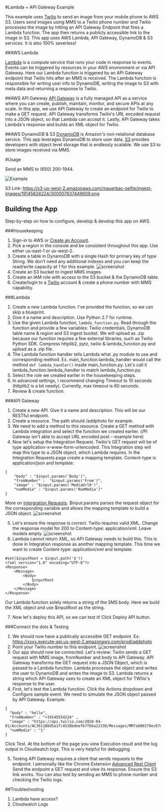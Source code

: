 #Lambda + API Gateway Example  

This example uses [Twilio](https://www.twilio.com/) to send an image from your mobile phone to AWS S3. Users send images using MMS to a Twilio phone number and Twilio processes the image by hitting an API Gateway Endpoint that fires a Lambda function. The app then returns a publicly accessible link to the image in S3. This app uses AWS Lambda, API Gateway, DynamoDB & S3 services. It is also 100% severless!

##AWS Lambda

[Lambda](https://aws.amazon.com/lambda/) is a compute service that runs your code in response to events. Events can be triggered by resources in your AWS environment or via API Gateway. Here our Lambda function is triggered by an API Gateway endpoint that Twilio hits after an MMS is received. The Lambda function is responsible for writing user info to DynamoDB, writing the image to S3 with meta data and returning a response to Twilio. 

##AWS API Gateway 
[API Gateway](https://aws.amazon.com/api-gateway/) is a fully managed API as a service where you can create, publish, maintain, monitor, and secure APIs at any scale. In this app, we use API Gateway to create an endpoint for Twilio to make a GET request. API Gateway transforms Twilio's URL encoded request into a JSON object, so that Lambda can accept it. Lastly, API Gateway takes Lambda's response and builds an XML object for Twilio. 

##AWS DynamoDB & S3
[DynamoDB](https://aws.amazon.com/dynamodb/) is Amazon's non-relational database service. This app leverages DynamoDB to store user data. [S3](https://aws.amazon.com/s3/) provides developers with object level storage that is endlessly scalable. We use S3 to store images received via MMS. 

#Usage 

Send an MMS to (650) 200-1944. 

![Example](https://s3-us-west-2.amazonaws.com/mauerbac-hosting/pic+(1).png)

S3 Link: https://s3-us-west-2.amazonaws.com/mauerbac-selfie/ingest-images/19145824224/300007837449609.png


## Building the App

Step-by-step on how to configure, develop & develop this app on AWS.

###Housekeeping
1. Sign-in to AWS or [Create an Account](https://us-west-2.console.aws.amazon.com).
2. Pick a region in the console and be consistent throughout this app. Use either us-east-1 or us-west-2.
3. Create a table in DynamoDB with a single Hash for primary key of type String. We don't need any additional indexes and you can keep the read/write capacity at 1 for this example. ![screenshot](link)
4. Create an S3 bucket to ingest MMS images. 
5. Create an IAM role with access to the S3 bucket & the DynamoDB table.
6. Create/login to a [Twilio]() account & create a phone number with MMS capability. 

###Lambda
1. Create a new Lambda function. I've provided the function, so we can skip a blueprint.
2. Give it a name and description. Use Python 2.7 for runtime. 
3. Use the given Lambda function, `lambda_function.py`. Read through the function and provide a few variables: Twilio credentials, DynamoDB table name & region and S3 ingest bucket. We will upload as .zip because our function requires a few external libraries, such as Twilio Python SDK. Compress httplib2, pytz, twilio & lambda_function.py and upload as a .zip file. 
4. The Lambda function handler tells Lambda what .py module to use and corresponding method. Ex. main_function.lambda_handler would call the method `def lambda_handler()` inside main_function.py. Let's call it lambda_function.lambda_handler to match lambda_function.py. 
5. Select the role we created earlier in the housekeeping steps. 
6. In advanced settings, I recommend changing Timeout to 10 seconds (httplib2 is a bit needy). Currently, max timeout is 60 seconds. 
7. Review & create function. 

###API Gateway
1. Create a new API. Give it a name and description. This will be our RESTful endpoint. 
2. Create a resource. The path should /addphoto for example.
3. We need to add a method to this resource. Create a GET method with Lambda integration and select the function we created earlier. (/PI Gateway isn't able to accept URL encoded post --example here)
4. Now let's setup the Integration Request. Twilio's GET request will be of type application-x-www-form-urlencoded. This Integration step will map this type to a JSON object, which Lambda requires. In the Integration Requests page create a mapping template. Content-type is application/json and template: 
```
{
    "body" : "$input.params('Body')",
    "fromNumber" :  "$input.params('From')",
    "image" : "$input.params('MediaUrl0')",
    "numMedia" : "$input.params('NumMedia')"
}
```
More on [Intergration Requests](http://docs.aws.amazon.com/apigateway/latest/developerguide/how-to-method-settings.html). $input.params parses the request object for the corresponding variable and allows the mapping template to build a JSON object. ![screenshot](link)  

5. Let's ensure the response is correct. Twilio requires valid XML. Change the response model for 200 to Content-type: application/xml. Leave models empty. ![screenshot](link)
6. Lambda cannot return XML, so API Gateway needs to build this. This is done in Integration response as another mapping template. This time we want to create Content-type: application/xml and template: 
```
#set($inputRoot = $input.path('$'))
<?xml version="1.0" encoding="UTF-8"?>
<Response>
    <Message>
        <Body>
            $inputRoot
        </Body>
    </Message>
</Response>
```
Our Lambda function solely returns a string of the SMS body. Here we build the XML object and use $inputRoot as the string. 

7. Now let's deploy this API, so we can test it! Click Deploy API button.

###Connect the dots & Testing

1. We should now have a publically accessible GET endpoint. Ex: https://xxxx.execute-api.us-west-2.amazonaws.com/prod/addphoto
2. Point your Twilio number to this endpoint. ![screenshot](link)
3. Our app should now be connected. Let's review: Twilio sends a GET request with MMS image, fromNumber and body to API Gateway. API Gateway transforms the GET request into a JSON Object, which is passed to a Lambda function. Lambda processes the object and writes the user to DynamoDB and writes the image to S3. Lambda returns a string which API Gateway uses to create an XML object for TWilio's response to the user. 
4. First, let's test the Lambda function. Click the Actions dropdown and Configure sample event. We need to simulate the JSON object passed by API Gateway. Example:      
```
{ 
  "body" : "hello",
  "fromNumber" : "+19145554224" ,
  "image" : "https://api.twilio.com/2010-04-01/Accounts/AC361180d5a1fc4530bdeefb7fbba22338/Messages/MM7ab00379ec67dd1391a2b13388dfd2c0/Media/ME7a70cb396964e377bab09ef6c09eda2a",
  "numMedia" : "1"
}
```
Click Test. At the bottom of the page you view Execution result and the log output in Cloudwatch logs. This is very helpful for debugging. 

5. Testing API Gateway requires a client that sends requests to the endpoint. I personally like the Chrome Extension [Advanced Rest Client](https://chrome.google.com/webstore/detail/advanced-rest-client/hgmloofddffdnphfgcellkdfbfbjeloo?hl=en-US) Send the endpoint a GET request and view its response. Ensure the S3 link works. You can also test by sending an MMS to phone number and checking the Twilio logs.


##Troubleshooting

1. Lambda have access? 
2. Cloudwatch Logs


